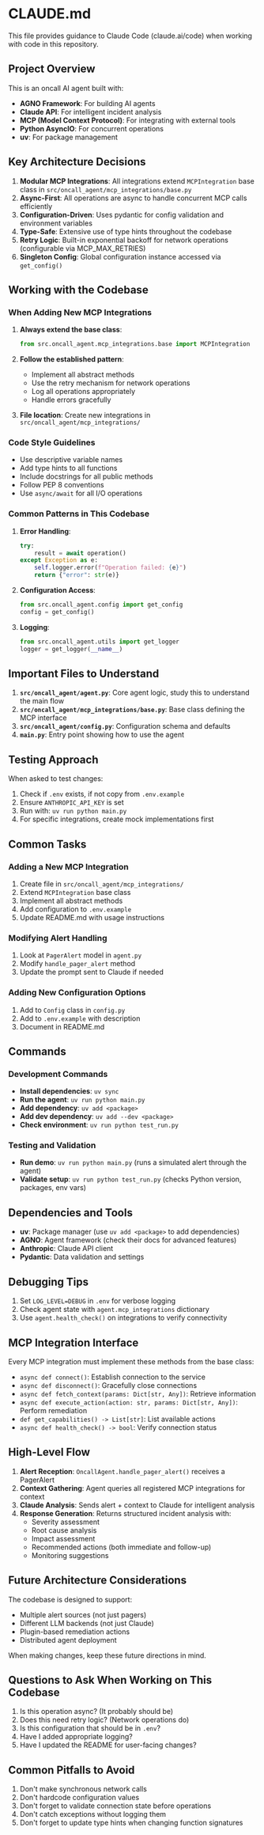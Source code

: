 # CLAUDE.md

This file provides guidance to Claude Code (claude.ai/code) when working with code in this repository.

## Project Overview

This is an oncall AI agent built with:
- **AGNO Framework**: For building AI agents
- **Claude API**: For intelligent incident analysis
- **MCP (Model Context Protocol)**: For integrating with external tools
- **Python AsyncIO**: For concurrent operations
- **uv**: For package management

## Key Architecture Decisions

1. **Modular MCP Integrations**: All integrations extend `MCPIntegration` base class in `src/oncall_agent/mcp_integrations/base.py`
2. **Async-First**: All operations are async to handle concurrent MCP calls efficiently
3. **Configuration-Driven**: Uses pydantic for config validation and environment variables
4. **Type-Safe**: Extensive use of type hints throughout the codebase
5. **Retry Logic**: Built-in exponential backoff for network operations (configurable via MCP_MAX_RETRIES)
6. **Singleton Config**: Global configuration instance accessed via `get_config()`

## Working with the Codebase

### When Adding New MCP Integrations

1. **Always extend the base class**:
   ```python
   from src.oncall_agent.mcp_integrations.base import MCPIntegration
   ```

2. **Follow the established pattern**:
   - Implement all abstract methods
   - Use the retry mechanism for network operations
   - Log all operations appropriately
   - Handle errors gracefully

3. **File location**: Create new integrations in `src/oncall_agent/mcp_integrations/`

### Code Style Guidelines

- Use descriptive variable names
- Add type hints to all functions
- Include docstrings for all public methods
- Follow PEP 8 conventions
- Use `async/await` for all I/O operations

### Common Patterns in This Codebase

1. **Error Handling**:
   ```python
   try:
       result = await operation()
   except Exception as e:
       self.logger.error(f"Operation failed: {e}")
       return {"error": str(e)}
   ```

2. **Configuration Access**:
   ```python
   from src.oncall_agent.config import get_config
   config = get_config()
   ```

3. **Logging**:
   ```python
   from src.oncall_agent.utils import get_logger
   logger = get_logger(__name__)
   ```

## Important Files to Understand

1. **`src/oncall_agent/agent.py`**: Core agent logic, study this to understand the main flow
2. **`src/oncall_agent/mcp_integrations/base.py`**: Base class defining the MCP interface
3. **`src/oncall_agent/config.py`**: Configuration schema and defaults
4. **`main.py`**: Entry point showing how to use the agent

## Testing Approach

When asked to test changes:
1. Check if `.env` exists, if not copy from `.env.example`
2. Ensure `ANTHROPIC_API_KEY` is set
3. Run with: `uv run python main.py`
4. For specific integrations, create mock implementations first

## Common Tasks

### Adding a New MCP Integration
1. Create file in `src/oncall_agent/mcp_integrations/`
2. Extend `MCPIntegration` base class
3. Implement all abstract methods
4. Add configuration to `.env.example`
5. Update README.md with usage instructions

### Modifying Alert Handling
1. Look at `PagerAlert` model in `agent.py`
2. Modify `handle_pager_alert` method
3. Update the prompt sent to Claude if needed

### Adding New Configuration Options
1. Add to `Config` class in `config.py`
2. Add to `.env.example` with description
3. Document in README.md

## Commands

### Development Commands
- **Install dependencies**: `uv sync`
- **Run the agent**: `uv run python main.py`
- **Add dependency**: `uv add <package>`
- **Add dev dependency**: `uv add --dev <package>`
- **Check environment**: `uv run python test_run.py`

### Testing and Validation
- **Run demo**: `uv run python main.py` (runs a simulated alert through the agent)
- **Validate setup**: `uv run python test_run.py` (checks Python version, packages, env vars)

## Dependencies and Tools

- **uv**: Package manager (use `uv add <package>` to add dependencies)
- **AGNO**: Agent framework (check their docs for advanced features)
- **Anthropic**: Claude API client
- **Pydantic**: Data validation and settings

## Debugging Tips

1. Set `LOG_LEVEL=DEBUG` in `.env` for verbose logging
2. Check agent state with `agent.mcp_integrations` dictionary
3. Use `agent.health_check()` on integrations to verify connectivity

## MCP Integration Interface

Every MCP integration must implement these methods from the base class:
- `async def connect()`: Establish connection to the service
- `async def disconnect()`: Gracefully close connections
- `async def fetch_context(params: Dict[str, Any])`: Retrieve information
- `async def execute_action(action: str, params: Dict[str, Any])`: Perform remediation
- `def get_capabilities() -> List[str]`: List available actions
- `async def health_check() -> bool`: Verify connection status

## High-Level Flow

1. **Alert Reception**: `OncallAgent.handle_pager_alert()` receives a PagerAlert
2. **Context Gathering**: Agent queries all registered MCP integrations for context
3. **Claude Analysis**: Sends alert + context to Claude for intelligent analysis
4. **Response Generation**: Returns structured incident analysis with:
   - Severity assessment
   - Root cause analysis
   - Impact assessment
   - Recommended actions (both immediate and follow-up)
   - Monitoring suggestions

## Future Architecture Considerations

The codebase is designed to support:
- Multiple alert sources (not just pagers)
- Different LLM backends (not just Claude)
- Plugin-based remediation actions
- Distributed agent deployment

When making changes, keep these future directions in mind.

## Questions to Ask When Working on This Codebase

1. Is this operation async? (It probably should be)
2. Does this need retry logic? (Network operations do)
3. Is this configuration that should be in `.env`?
4. Have I added appropriate logging?
5. Have I updated the README for user-facing changes?

## Common Pitfalls to Avoid

1. Don't make synchronous network calls
2. Don't hardcode configuration values
3. Don't forget to validate connection state before operations
4. Don't catch exceptions without logging them
5. Don't forget to update type hints when changing function signatures